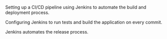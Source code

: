 Setting up a CI/CD pipeline using Jenkins to automate the build and deployment process.

Configuring Jenkins to run tests and build the application on every commit.

Jenkins automates the release process.